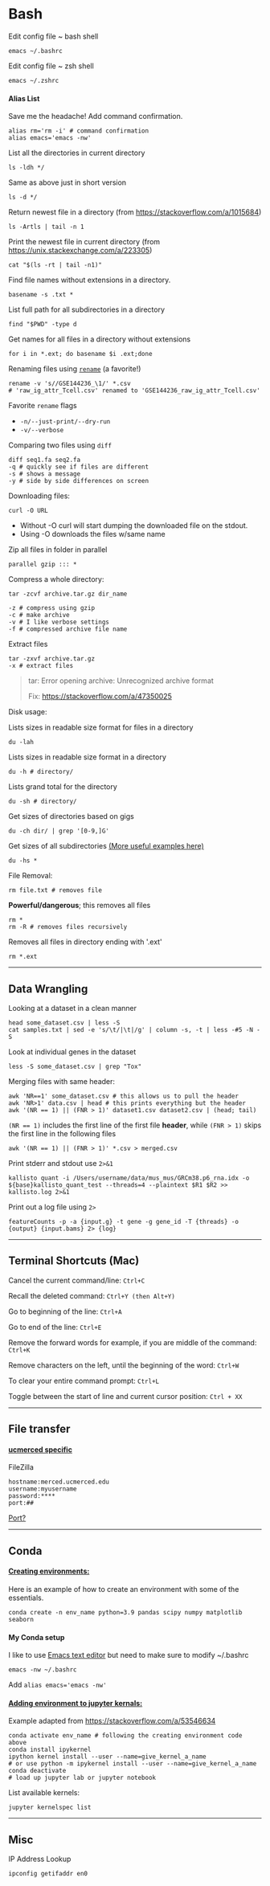 # Bash

Edit config file ~ bash shell

    emacs ~/.bashrc
    
Edit config file ~ zsh shell    

    emacs ~/.zshrc

#### Alias List

Save me the headache! Add command confirmation.

    alias rm='rm -i' # command confirmation
    alias emacs='emacs -nw'

List all the directories in current directory

    ls -ldh */

Same as above just in short version

    ls -d */
    
Return newest file in a directory (from https://stackoverflow.com/a/1015684)

    ls -Artls | tail -n 1

Print the newest file in current directory (from https://unix.stackexchange.com/a/223305)

	cat "$(ls -rt | tail -n1)"


Find file names without extensions in a directory. 

    basename -s .txt *

List full path for all subdirectories in a directory

	find "$PWD" -type d

Get names for all files in a directory without extensions

    for i in *.ext; do basename $i .ext;done 



Renaming files using [`rename`](https://anaconda.org/bioconda/rename) (a favorite!)

	rename -v 's//GSE144236_\1/' *.csv
	# 'raw_ig_attr_Tcell.csv' renamed to 'GSE144236_raw_ig_attr_Tcell.csv'

Favorite `rename` flags

- `-n/--just-print/--dry-run`
- `-v/--verbose`


Comparing two files using `diff`
	
	diff seq1.fa seq2.fa
	-q # quickly see if files are different
	-s # shows a message
	-y # side by side differences on screen

Downloading files:

    curl -O URL
    
- Without -O curl will start dumping the downloaded file on the stdout. 
- Using -O downloads the files w/same name

Zip all files in folder in parallel

    parallel gzip ::: *


Compress a whole directory:

    tar -zcvf archive.tar.gz dir_name

	-z # compress using gzip
	-c # make archive
	-v # I like verbose settings
	-f # compressed archive file name

Extract files 

    tar -zxvf archive.tar.gz
	-x # extract files

> 	tar: Error opening archive: Unrecognized archive format 
>
> 	Fix: https://stackoverflow.com/a/47350025

Disk usage:

Lists sizes in readable size format for files in a directory

    du -lah

Lists sizes in readable size format in a directory

    du -h # directory/

Lists grand total for the directory

    du -sh # directory/

Get sizes of directories based on gigs

    du -ch dir/ | grep '[0-9,]G'


Get sizes of all subdirectories [(More useful examples here)](https://spapas.github.io/2018/11/12/du-disk-usage/)

    du -hs *


File Removal:

    rm file.txt # removes file

**Powerful/dangerous**; this removes all files
    
    rm *
    rm -R # removes files recursively 

Removes all files in directory ending with '.ext'

    rm *.ext

---
## Data Wrangling

Looking at a dataset in a clean manner

    head some_dataset.csv | less -S
    cat samples.txt | sed -e 's/\t/|\t|/g' | column -s, -t | less -#5 -N -S

Look at individual genes in the dataset

    less -S some_dataset.csv | grep "Tox"


Merging files with same header:

    awk 'NR==1' some_dataset.csv # this allows us to pull the header
    awk 'NR>1' data.csv | head # this prints everything but the header
    awk '(NR == 1) || (FNR > 1)' dataset1.csv dataset2.csv | (head; tail)

`(NR == 1)` includes the first line of the first file **header**, while `(FNR > 1)` skips the first line in the following files

    awk '(NR == 1) || (FNR > 1)' *.csv > merged.csv

Print stderr and stdout use `2>&1`

	kallisto quant -i /Users/username/data/mus_mus/GRCm38.p6_rna.idx -o ${base}kallisto_quant_test --threads=4 --plaintext $R1 $R2 >> kallisto.log 2>&1

Print out a log file using `2>`

	featureCounts -p -a {input.g} -t gene -g gene_id -T {threads} -o {output} {input.bams} 2> {log}

---
## Terminal Shortcuts (Mac)

Cancel the current command/line: `Ctrl+C`

Recall the deleted command: `Ctrl+Y (then Alt+Y)`

Go to beginning of the line: `Ctrl+A`

Go to end of the line: `Ctrl+E`

Remove the forward words for example, if you are middle of the command: `Ctrl+K`

Remove characters on the left, until the beginning of the word: `Ctrl+W`

To clear your entire command prompt: `Ctrl+L`

Toggle between the start of line and current cursor position: `Ctrl + XX`



---
## File transfer

#### [ucmerced specific](https://github.com/ucmerced/merced-cluster/wiki/Transferring-Files)


FileZilla

    hostname:merced.ucmerced.edu
    username:myusername
    password:****
    port:##

[Port?](https://serverfault.com/questions/74176/what-port-does-sftp-use/167872)


---
## Conda

#### [Creating environments:](https://conda.io/projects/conda/en/latest/user-guide/tasks/manage-environments.html#creating-an-environment-with-commands)

Here is an example of how to create an environment with some of the essentials.


    conda create -n env_name python=3.9 pandas scipy numpy matplotlib seaborn

#### My Conda setup

I like to use [Emacs text editor](https://anaconda.org/conda-forge/emacs) but need to make sure to modify ~/.bashrc

	emacs -nw ~/.bashrc
Add `alias emacs='emacs -nw'`

#### [Adding environment to jupyter kernals:](https://stackoverflow.com/a/53546634)

Example adapted from https://stackoverflow.com/a/53546634

    conda activate env_name # following the creating environment code above
    conda install ipykernel
    ipython kernel install --user --name=give_kernel_a_name
    # or use python -m ipykernel install --user --name=give_kernel_a_name
    conda deactivate
    # load up jupyter lab or jupyter notebook     


List available kernels:

`jupyter kernelspec list`

---
## Misc

IP Address Lookup

    ipconfig getifaddr en0


